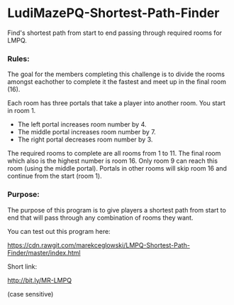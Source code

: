 # LudiMazePQ-Shortest-Path-Finder
Find's shortest path from start to end passing through required rooms for LMPQ.

### Rules:
The goal for the members completing this challenge is to divide the rooms amongst eachother to complete it the fastest and meet up in the final room (16). 

Each room has three portals that take a player into another room. You start in room 1. 
* The left portal increases room number by 4. 
* The middle portal increases room number by 7. 
* The right portal decreases room number by 3. 

The required rooms to complete are all rooms from 1 to 11. The final room which also is the highest number is room 16. Only room 9 can reach this room (using the middle portal). Portals in other rooms will skip room 16 and continue from the start (room 1).

### Purpose:
The purpose of this program is to give players a shortest path from start to end that will pass through any combination of rooms they want.

You can test out this program here:

https://cdn.rawgit.com/marekceglowski/LMPQ-Shortest-Path-Finder/master/index.html

Short link: 

http://bit.ly/MR-LMPQ

(case sensitive)
